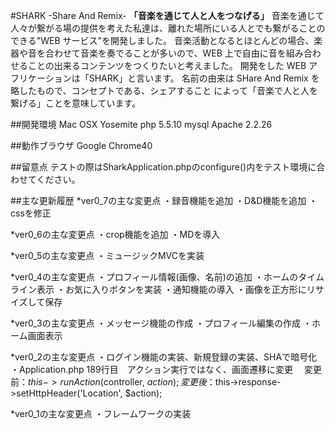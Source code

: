 #SHARK -Share And Remix-
__「音楽を通じて人と人をつなげる」__
音楽を通じて人々が繋がる場の提供を考えた私達は、離れた場所にいる人とでも繋がることのできる"WEB サービス"を開発しました。
音楽活動となるとほとんどの場合、楽器や音を合わせて音楽を奏でることが多いので、WEB 上で自由に音を組み合わせることの出来るコンテンツをつくりたいと考えました。
開発をした WEB アフリケーションは「SHARK」と言います。
名前の由来は SHare And Remix を略したもので、コンセプトである、シェアすること によって「音楽で人と人を繋げる」ことを意味しています。

##開発環境
Mac OSX Yosemite
php 5.5.10
mysql
Apache 2.2.26

##動作ブラウザ
Google Chrome40

##留意点
テストの際はSharkApplication.phpのconfigure()内をテスト環境に合わせてください。

##主な更新履歴
*ver0_7の主な変更点
・録音機能を追加
・D&D機能を追加
・cssを修正

*ver0_6の主な変更点
・crop機能を追加
・MDを導入

*ver0_5の主な変更点
・ミュージックMVCを実装

*ver0_4の主な変更点
・プロフィール情報(画像、名前)の追加
・ホームのタイムライン表示
・お気に入りボタンを実装
・通知機能の導入
・画像を正方形にリサイズして保存

*ver0_3の主な変更点
・メッセージ機能の作成
・プロフィール編集の作成
・ホーム画面表示

*ver0_2の主な変更点
・ログイン機能の実装、新規登録の実装、SHAで暗号化
・Application.php 189行目　アクション実行ではなく、画面遷移に変更
　変更前：$this->runAction($controller, $action);
　変更後：$this->response->setHttpHeader('Location', $action);

*ver0_1の主な変更点
・フレームワークの実装